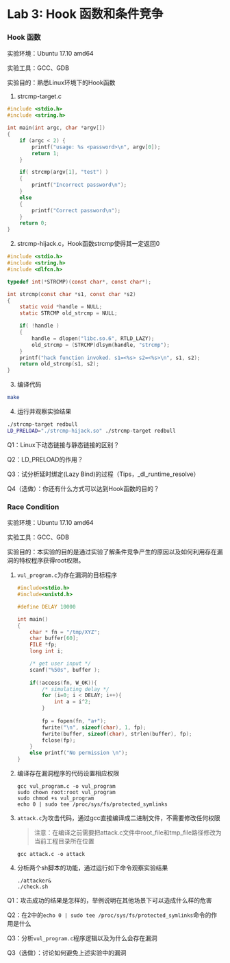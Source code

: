 # Lab 3: Hook 函数和条件竞争
### Hook 函数
实验环境：Ubuntu 17.10 amd64

实验工具：GCC、GDB

实验目的：熟悉Linux环境下的Hook函数

1. strcmp-target.c

```c
#include <stdio.h>
#include <string.h>

int main(int argc, char *argv[])
{
    if (argc < 2) {
        printf("usage: %s <password>\n", argv[0]);
        return 1;
    }

    if( strcmp(argv[1], "test") )
    {
        printf("Incorrect password\n");
    }
    else
    {
        printf("Correct password\n");
    }
    return 0;
}
```
2. strcmp-hijack.c，Hook函数strcmp使得其一定返回0

```c
#include <stdio.h>
#include <string.h>
#include <dlfcn.h>

typedef int(*STRCMP)(const char*, const char*);

int strcmp(const char *s1, const char *s2)
{
    static void *handle = NULL;
    static STRCMP old_strcmp = NULL;

    if( !handle )
    {
        handle = dlopen("libc.so.6", RTLD_LAZY);
        old_strcmp = (STRCMP)dlsym(handle, "strcmp");
    }
    printf("hack function invoked. s1=<%s> s2=<%s>\n", s1, s2);
    return old_strcmp(s1, s2);
}
```

3. 编译代码

```sh
make
```

4. 运行并观察实验结果

```sh
./strcmp-target redbull
LD_PRELOAD="./strcmp-hijack.so" ./strcmp-target redbull
```
Q1：Linux下动态链接与静态链接的区别？

Q2：LD_PRELOAD的作用？

Q3：试分析延时绑定(Lazy Bind)的过程（Tips，_dl_runtime_resolve）

Q4（选做）：你还有什么方式可以达到Hook函数的目的？


### Race Condition
实验环境：Ubuntu 17.10 amd64

实验工具：GCC、GDB

实验目的：本实验的目的是通过实验了解条件竞争产生的原因以及如何利用存在漏洞的特权程序获得root权限。

1. `vul_program.c`为存在漏洞的目标程序

   ```c
   #include<stdio.h>
   #include<unistd.h>

   #define DELAY 10000

   int main()
   {
       char * fn = "/tmp/XYZ";
       char buffer[60];
       FILE *fp;
       long int i;

       /* get user input */
       scanf("%50s", buffer );
       
       if(!access(fn, W_OK)){
           /* simulating delay */
           for (i=0; i < DELAY; i++){
               int a = i^2;
           }
           
           fp = fopen(fn, "a+");
           fwrite("\n", sizeof(char), 1, fp);
           fwrite(buffer, sizeof(char), strlen(buffer), fp);
           fclose(fp);
       }
       else printf("No permission \n");
   }
   ```

2. 编译存在漏洞程序的代码设置相应权限

   ```shell
   gcc vul_program.c -o vul_program
   sudo chown root:root vul_program
   sudo chmod +s vul_program
   echo 0 | sudo tee /proc/sys/fs/protected_symlinks
   ```

3. `attack.c`为攻击代码，通过gcc直接编译成二进制文件，不需要修改任何权限

   > 注意：在编译之前需要把attack.c文件中root_file和tmp_file路径修改为当前工程目录所在位置

   ```shell
   gcc attack.c -o attack
   ```

4. 分析两个sh脚本的功能，通过运行如下命令观察实验结果

   ```shell
   ./attacker&
   ./check.sh
   ```

Q1：攻击成功的结果是怎样的，举例说明在其他场景下可以造成什么样的危害

Q2：在2中的`echo 0 | sudo tee /proc/sys/fs/protected_symlinks`命令的作用是什么

Q3：分析`vul_program.c`程序逻辑以及为什么会存在漏洞

Q3（选做）：讨论如何避免上述实验中的漏洞
